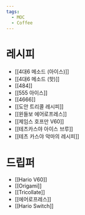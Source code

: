 ```yaml
---
tags:
  - MOC
  - Coffee
---
```

# 레시피
- [[4대6 메소드 (아이스)]]
- [[4대6 메소드 (핫)]]
- [[484]]
- [[555 아이스]]
- [[4666]]
- [[도안 트리콜 레시피]]
- [[윈들보 에어로프레스]]
- [[제임스 호프만 V60]]
- [[테츠카스야 아이스 브루]]
- [[테츠 카스야 악마의 레시피]]
# 드립퍼
- [[Hario V60]]
- [[Origami]]
- [[Tricollate]]
- [[에어로프레스]]
- [[Hario Switch]]
